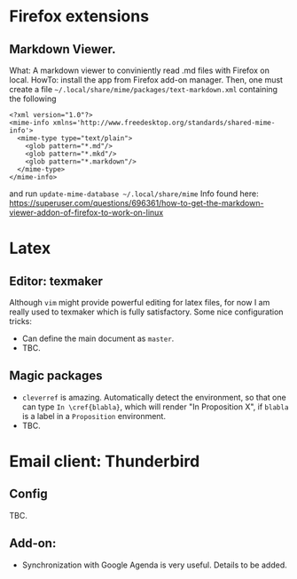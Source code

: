 # Firefox extensions
## Markdown Viewer.
What: A markdown viewer to conviniently read .md files with Firefox on local.
HowTo: install the app from Firefox add-on manager. Then, one must create a file 
`~/.local/share/mime/packages/text-markdown.xml`
containing the following
```
<?xml version="1.0"?>
<mime-info xmlns='http://www.freedesktop.org/standards/shared-mime-info'>
  <mime-type type="text/plain">
    <glob pattern="*.md"/>
    <glob pattern="*.mkd"/>
    <glob pattern="*.markdown"/>
  </mime-type>
</mime-info>
```
and run
`update-mime-database ~/.local/share/mime`
Info found here: <https://superuser.com/questions/696361/how-to-get-the-markdown-viewer-addon-of-firefox-to-work-on-linux>


# Latex
## Editor: texmaker
Although `vim` might provide powerful editing for latex files, for now I am really used to texmaker which is fully satisfactory. Some nice configuration tricks:
- Can define the main document as `master`.
- TBC.
## Magic packages
- `cleverref` is amazing. Automatically detect the environment, so that one can type `In \cref{blabla}`, which will render "In Proposition X", if `blabla` is a label in a `Proposition` environment.
- TBC.

# Email client: Thunderbird
## Config
TBC.
## Add-on:
- Synchronization with Google Agenda is very useful. Details to be added.
